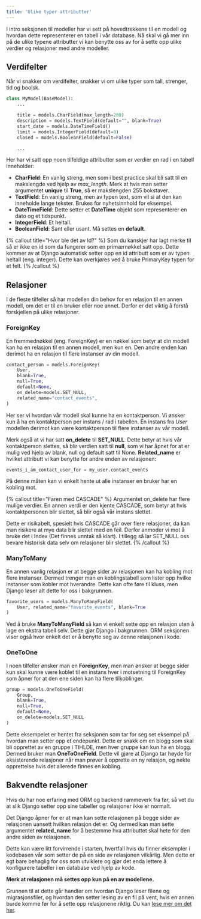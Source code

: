 ```yaml
---
title: 'Ulike typer attributter'
---
```


I intro seksjonen til modeller har vi sett på hovedtrekkene til en modell og hvordan dette representerer en tabell i vår database. Nå skal vi gå mer inn på de ulike typene attributter vi kan benytte oss av for å sette opp ulike verdier og relasjoner med andre modeller.

## Verdifelter

Når vi snakker om verdifelter, snakker vi om ulike typer som tall, strenger, tid og boolsk.

```python
class MyModel(BaseModel):
    ...

    title = models.CharField(max_length=200)
    description = models.TextField(default="", blank=True)
    start_date = models.DateTimeField()
    limit = models.IntegerField(default=0)
    closed = models.BooleanField(default=False)

    ...
```

Her har vi satt opp noen tilfeldige attributter som er verdier en rad i en tabell inneholder:

- **CharField**: En vanlig streng, men som i best practice skal bli satt til en makslengde ved hjelp av _max_length_. Merk at hvis man setter argumentet **unique** til **True**, så er makslengden 255 bokstaver.
- **TextField**: En vanlig streng, men av typen text, som vil si at den kan inneholde lange tekster. Brukes for nyhetsinnhold for eksempel.
- **DateTimeField**: Dette setter et **DateTime** objekt som representerer en dato og et tidspunkt.
- **IntegerField**: Et heltall.
- **BooleanField**: Sant eller usant. Må settes en **default**.

{% callout title="Hvor ble det av Id?" %}
Som du kanskjer har lagt merke til så er ikke en id som da fungerer som en primærnøkkel satt opp. Dette kommer av at Django automatisk setter opp en id attributt som er av typen heltall (eng. integer). Dette kan overkjøres ved å bruke PrimaryKey typen for et felt.
{% /callout %}

## Relasjoner

I de fleste tilfeller så har modellen din behov for en relasjon til en annen modell, om det er til en bruker eller noe annet. Derfor er det viktig å forstå forskjellen på ulike relasjoner.

### ForeignKey

En fremmednøkkel (eng. ForeignKey) er en nøkkel som betyr at din modell kan ha en relasjon til en annen modell, men kun en. Den andre enden kan derimot ha en relasjon til flere instanser av din modell.

```python
contact_person = models.ForeignKey(
    User,
    blank=True,
    null=True,
    default=None,
    on_delete=models.SET_NULL,
    related_name="contact_events",
)
```

Her ser vi hvordan vår modell skal kunne ha en kontaktperson. Vi ønsker kun å ha en kontaktperson per instans / rad i tabellen. En instans fra _User_ modellen derimot kan være kontaktperson til flere instanser av vår modell.

Merk også at vi har satt **on_delete** til **SET_NULL**. Dette betyr at hvis vår kontaktperson slettes, så blir verdien satt til **null**, som vi har åpnet for at er mulig ved hjelp av blank, null og default satt til None. **Related_name** er hvilket attributt vi kan benytte for andre enden av relasjonen:

```python
events_i_am_contact_user_for = my_user.contact_events
```

På denne måten kan vi enkelt hente ut alle instanser en bruker har en kobling mot.

{% callout title="Faren med CASCADE" %}
Argumentet on_delete har flere mulige verdier. En annen verdi er den kjente CASCADE, som betyr at hvis kontaktpersonen blir slettet, så blir også vår instans slettet.

Dette er risikabelt, spesielt hvis CASCADE går over flere relasjoner, da kan man risikere at mye data blir slettet med en feil. Derfor anmoder vi mot å bruke det i Index (Det finnes unntak så klart). I tillegg så lar SET_NULL oss bevare historisk data selv om relasjoner blir slettet.
{% /callout %}

### ManyToMany

En annen vanlig relasjon er at begge sider av relasjonen kan ha kobling mot flere instanser. Dermed trenger man en koblingstabell som lister opp hvilke instanser som kobler mot hverandre. Dette kan ofte føre til kluss, men Django løser alt dette for oss i bakgrunnen.

```python
favorite_users = models.ManyToManyField(
    User, related_name="favorite_events", blank=True
)
```

Ved å bruke **ManyToManyField** så kan vi enkelt sette opp en relasjon uten å lage en ekstra tabell selv. Dette gjør Django i bakgrunnen. ORM seksjonen viser også hvor enkelt det er å benytte seg av denne relasjonen i kode.

### OneToOne

I noen tilfeller ønsker man en **ForeignKey**, men man ønsker at begge sider kun skal kunne være koblet til en instans hver i motsetning til ForeignKey som åpner for at den ene siden kan ha flere tilkoblinger.

```python
group = models.OneToOneField(
    Group,
    blank=True,
    null=True,
    default=None,
    on_delete=models.SET_NULL
)
```

Dette eksempelet er hentet fra seksjonen som tar for seg set eksempel på hvordan man setter opp et endepunkt. Dette er snakk om en blogg som skal bli opprettet av en gruppe i TIHLDE, men hver gruppe kan kun ha en blogg. Dermed bruker man **OneToOneField**. Dette vil gjøre at Django tar høyde for eksisterende relasjoner når man prøver å opprette en ny relasjon, og nekte opprettelse hvis det allerede finnes en kobling.

## Bakvendte relasjoner

Hvis du har noe erfaring med ORM og backend rammeverk fra før, så vet du at slik Django setter opp sine tabeller og relasjoner ikke er normalt.

Det Django åpner for er at man kan sette relasjonen på begge sider av relasjonen uansett hvilken relasjon det er. Og dermed kan man sette argumentet **related_name** for å bestemme hva attributtet skal hete for den andre siden av relasjonen.

Dette kan være litt forvirrende i starten, hvertfall hvis du finner eksempler i kodebasen vår som setter de på en side av relasjonen vilkårlig. Men dette er egt bare behaglig for oss som utviklere og gjør det enda lettere å konfigurere tabeller i en database ved hjelp av kode.

**Merk at relasjonen må settes opp kun på en av modellene.**

Grunnen til at dette går handler om hvordan Django leser filene og migrasjonsfiler, og hvordan den setter lesing av en fil på vent, hvis en annen burde komme før for å sette opp relasjonene riktig. Du kan [lese mer om det her](https://docs.djangoproject.com/en/5.0/topics/db/queries/#how-are-the-backward-relationships-possible).
